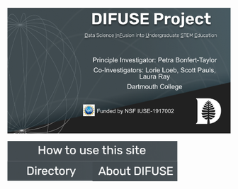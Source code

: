 ![DIFUSE Project at Dartmouth College. Funded by NSF IUSE1917002](https://github.com/difuse-dartmouth/.github/blob/362f6cb322fbde369a0a806404b6359095cce303/profile/DIFUSE%20splash.png)

<a href="https://github.com/difuse-dartmouth/.github/blob/e7ba124cbc7b3635d175c26ebd7687c286d1e14f/profile/howto.md"><img src="profile/howto_button.png" alt="How to use this collection" align="left" style="width:4in"></a>
<a href="https://github.com/difuse-dartmouth/.github/blob/12550e961a77640aa56eef143b5973dfd0192998/profile/module-directory.md"><img src="profile/directory-button.png" alt="Module Directory" align="left" style="width:2in"></a>
<a href="https://github.com/difuse-dartmouth/.github/blob/7aa11ea1098e1ed8d1af314a21ec589602a3f640/profile/about_difuse.md"><img src="profile/about_button.png" alt="About DIFUSE" align="left" style="width:2in"></a>

<!--
**Here are some ideas to get you started:**

🙋‍♀️ A short introduction - what is your organization all about?
🌈 Contribution guidelines - how can the community get involved?
👩‍💻 Useful resources - where can the community find your docs? Is there anything else the community should know?
🍿 Fun facts - what does your team eat for breakfast?
🧙 Remember, you can do mighty things with the power of [Markdown](https://docs.github.com/github/writing-on-github/getting-started-with-writing-and-formatting-on-github/basic-writing-and-formatting-syntax)
-->
